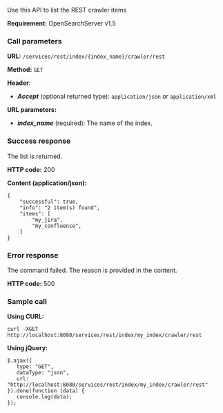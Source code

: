 Use this API to list the REST crawler items

**Requirement:** OpenSearchServer v1.5

### Call parameters

**URL:** ```/services/rest/index/{index_name}/crawler/rest```

**Method:** ```GET```

**Header**:
- _**Accept**_ (optional returned type): ```application/json``` or ```application/xml```

**URL parameters:**
- _**index_name**_ (required): The name of the index.

### Success response
The list is returned.

**HTTP code:**
200

**Content (application/json):**

    {
        "successful": true,
        "info": "2 item(s) found",
        "items": [
            "my_jira",
            "my_confluence",
        ]
    }
    

### Error response

The command failed. The reason is provided in the content.

**HTTP code:**
500

### Sample call

**Using CURL:**

    curl -XGET http://localhost:8080/services/rest/index/my_index/crawler/rest
    

**Using jQuery:**

    $.ajax({ 
       type: "GET",
       dataType: "json",
       url: "http://localhost:8080/services/rest/index/my_index/crawler/rest"
    }).done(function (data) {
       console.log(data);
    });
    